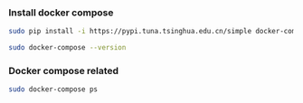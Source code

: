 ### Install docker compose
```sh
sudo pip install -i https://pypi.tuna.tsinghua.edu.cn/simple docker-compose==1.24.1

sudo docker-compose --version
```
### Docker compose related
```sh
sudo docker-compose ps

```

